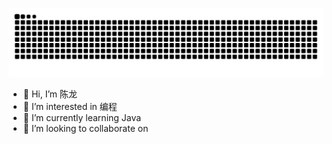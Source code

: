![](https://raw.githubusercontent.com/Epiphany-cl/Epiphany-cl/output/github-contribution-grid-snake.svg)

- 👋 Hi, I’m 陈龙
- 👀 I’m interested in 编程
- 🌱 I’m currently learning Java
- 💞️ I’m looking to collaborate on

<!---
Epiphany-cl/Epiphany-cl is a ✨ special ✨ repository because its `README.md` (this file) appears on your GitHub profile.
You can click the Preview link to take a look at your changes.
--->
